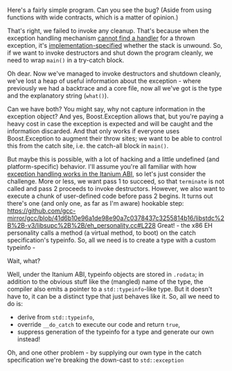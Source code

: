 Here's a fairly simple program. Can you see the bug? (Aside from using functions with wide contracts, which is a matter of opinion.)

That's right, we failed to invoke any cleanup. That's because when the exception handling mechanism 
[cannot find a handler](https://timsong-cpp.github.io/cppwp/n4659/except.terminate#1.2) for a thrown exception, it's 
[implementation-specified](https://timsong-cpp.github.io/cppwp/n4659/except.terminate#2) whether the stack is unwound. So, if we want to
invoke destructors and shut down the program cleanly, we need to wrap `main()` in a try-catch block.

Oh dear. Now we've managed to invoke destructors and shutdown cleanly, we've lost a heap of useful information about the exception - 
where previously we had a backtrace and a core file, now all we've got is the type and the explanatory string (`what()`).

Can we have both? You might say, why not capture information in the exception object? And yes, Boost.Exception allows that, but you're
paying a heavy cost in case the exception is expected and will be caught and the information discarded. And that only works if everyone 
uses Boost.Exception to augment their throw sites; we want to be able to control this from the catch site, i.e. the catch-all block in
`main()`.

But maybe this is possible, with a lot of hacking and a little undefined (and platform-specific) behavior. I'll assume you're all
familiar with how [exception handling works in the Itanium ABI](http://refspecs.linuxbase.org/abi-eh-1.21.html#imp-catch), so let's 
just consider the challenge. More or less, we want pass 1 to succeed, so that `terminate` is not called and pass 2 proceeds to invoke 
destructors. However, we also want to execute a chunk of user-defined code before pass 2 begins. It turns out there's one (and only 
one, as far as I'm aware) hookable step:
https://github.com/gcc-mirror/gcc/blob/41d6b10e96a1de98e90a7c0378437c3255814b16/libstdc%2B%2B-v3/libsupc%2B%2B/eh_personality.cc#L228
Great! - the x86 EH personality calls a method (a virtual method, to boot) on the catch specification's typeinfo. So, all we need is to 
create a type with a custom typeinfo -

Wait, what?

Well, under the Itanium ABI, typeinfo objects are stored in `.rodata`; in addition to the obvious stuff like the (mangled) name of the 
type, the compiler also emits a pointer to a `std::typeinfo`-like type. But it doesn't have to, it can be a distinct  type that just 
behaves like it. So, all we need to do is:
* derive from `std::typeinfo`,
* override `__do_catch` to execute our code and return `true`,
* suppress generation of the typeinfo for a type and generate our own instead!

Oh, and one other problem - by supplying our own type in the catch specification we're breaking the down-cast to `std::exception`